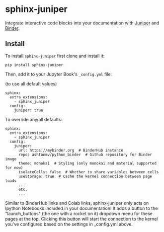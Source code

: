 # sphinx-juniper
Integrate interactive code blocks into your documentation with [Juniper](https://github.com/ines/juniper) and [Binder](https://mybinder.org).

## Install

To install `sphinx-juniper` first clone and install it:

```
pip install sphinx-juniper
```

Then, add it to your Jupyter Book's `_config.yml` file:

(to use all default values)
```
sphinx:
  extra_extensions:
    - sphinx_juniper
  config:
    juniper: true
```

To override any/all defaults:
```
sphinx:
  extra_extensions:
    - sphinx_juniper
  config:
    juniper:
      url: https://mybinder.org  # BinderHub instance
      repo: ashtonmv/python_binder  # Github repository for Binder image
      theme: monokai  # Styling (only monokai and material supported for now)
      isolateCells: false  # Whether to share variables between cells
      useStorage: true  # Cache the kernel connection between page loads
      ...
      etc.
      ...
```

Similar to BinderHub links and Colab links, sphinx-juniper only acts on
Ipython Notebooks included in your documentation! It adds a button to the "launch_buttons" (the one with a rocket on it) dropdown menu for these pages at
the top. Clicking this button will start the connection to the kernel you've
configured based on the settings in _config.yml above.